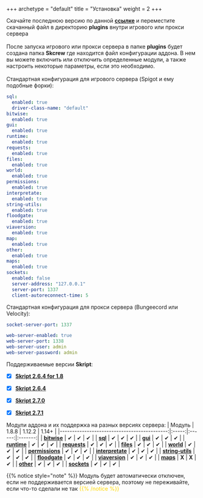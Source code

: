 +++
archetype = "default"
title = "Установка"
weight = 2
+++

Скачайте последнюю версию по данной [**ссылке**](https://github.com/crewpvp/skcrew/releases/latest/download/Skcrew.jar) и переместите скачанный файл в директорию **plugins** внутри игрового или прокси сервера\
\
После запуска игрового или прокси сервера в папке **plugins** будет создана папка **Skcrew** где находится файл конфигурации аддона. В нем вы можете включить или отключить определенные модули, а также настроить некоторые параметры, если это необходимо.
\
\
Стандартная конфигурация для игрового сервера (Spigot и ему подобные форки):
```yaml
sql:
  enabled: true
  driver-class-name: "default"
bitwise:
  enabled: true
gui:
  enabled: true
runtime:
  enabled: true
requests:
  enabled: true
files:
  enabled: true
world:
  enabled: true
permissions:
  enabled: true
interpretate:
  enabled: true
string-utils:
  enabled: true
floodgate:
  enabled: true
viaversion:
  enabled: true
map:
  enabled: true
other:
  enabled: true
maps:
  enabled: true
sockets:
  enabled: false
  server-address: "127.0.0.1"
  server-port: 1337
  client-autoreconnect-time: 5
```

Стандартная конфигурация для прокси сервера (Bungeecord или Velocity):
```yaml
socket-server-port: 1337

web-server-enabled: true
web-server-port: 1338
web-server-user: admin
web-server-password: admin
``` 


Поддерживаемые версии **Skript**:
- [x] [**Skript 2.6.4 for 1.8**](https://github.com/Matocolotoe/Skript-1.8/releases/tag/2.6.4-for-1.8)
- [x] [**Skript 2.6.4**](https://github.com/SkriptLang/Skript/releases/tag/2.6.4)
- [x] [**Skript 2.7.0**](https://github.com/SkriptLang/Skript/releases/tag/2.7.0)
- [x] [**Skript 2.7.1**](https://github.com/SkriptLang/Skript/releases/tag/2.7.1)


Модули аддона и их поддержка на разных версиях сервера:
| Модуль                                      | 1.8.8 | 1.12.2 | 1.14+   |
|--------------------------------------------:|:-----:|:------:|:-------:|
| [**bitwise**](../modules/bitwise)           |  ✔  |   ✔   |   ✔   |
| [**sql**](../modules/sql)                   |  ✔  |   ✔   |   ✔   |
| [**gui**](../modules/gui)                   |  ✔  |   ✔   |   ✔   |
| [**runtime**](../modules/gui)               |  ✔  |   ✔   |   ✔   |
| [**requests**](../modules/requests)         |  ✔  |   ✔   |   ✔   |
| [**files**](../modules/files)               |  ✔  |   ✔   |   ✔   |
| [**world**](../modules/world)               |  ✔  |   ✔   |   ✔   |
| [**permissions**](../modules/permissions)   |  ✔  |   ✔   |   ✔   |
| [**interpretate**](../modules/interpretate) |  ✔  |   ✔   |   ✔   |
| [**string-utils**](../modules/string-utils) |  ✔  |   ✔   |   ✔   |
| [**floodgate**](../modules/floodgate)       |  ✔  |   ✔   |   ✔   |
| [**viaversion**](../modules/viaversion)     |  ✔  |   ✔   |   ✔   |
| [**maps**](../modules/maps)                 | **Х** | **Х**  |   ✔   |
| [**other**](../modules/other)               |  ✔  |   ✔   |   ✔   | 
| [**sockets**](../modules/sockets)           |  ✔  |   ✔   |   ✔   |


{{% notice style="note" %}}
Модуль будет автоматически отключен, если не поддерживается версией сервера, поэтому не переживайте, если что-то сделали не так <font color="gold"><i class="fas fa-smile"></i>
{{% /notice %}}
